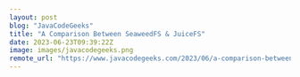 ```yaml
---
layout: post
blog: "JavaCodeGeeks"
title: "A Comparison Between SeaweedFS & JuiceFS"
date: 2023-06-23T09:39:22Z
image: images/javacodegeeks.png
remote_url: "https://www.javacodegeeks.com/2023/06/a-comparison-between-seaweedfs-juicefs.html"
---
```

